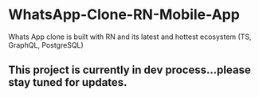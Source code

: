 # WhatsApp-Clone-RN-Mobile-App
Whats App clone is built with RN and its latest and hottest ecosystem (TS, GraphQL, PostgreSQL)

## This project is currently in dev process...please stay tuned for updates.
